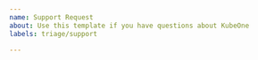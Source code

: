 ```yaml
---
name: Support Request
about: Use this template if you have questions about KubeOne
labels: triage/support

---
```


<!-- Please use this template if you need support using KubeOne or if you have any question.

You can also ask us questions on the KubeOne channel on Kubernetes Slack: http://slack.k8s.io/
-->
